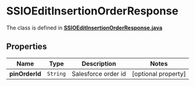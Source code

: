 

# SSIOEditInsertionOrderResponse

The class is defined in **[SSIOEditInsertionOrderResponse.java](../../src/main/java/org/openapitools/model/SSIOEditInsertionOrderResponse.java)**

## Properties

Name | Type | Description | Notes
------------ | ------------- | ------------- | -------------
**pinOrderId** | `String` | Salesforce order id |  [optional property]



